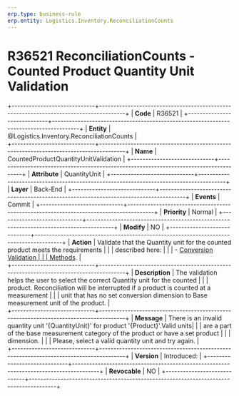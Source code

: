 ```yaml
---
erp.type: business-rule
erp.entity: Logistics.Inventory.ReconciliationCounts 
---
```


# R36521 ReconciliationCounts - Counted Product Quantity Unit Validation
+-----------------------------+---------------------------------------------------------------------------------------+
| **Code**                    | R36521                                                                                |
+-----------------------------+---------------------------------------------------------------------------------------+
| **Entity**                  | @Logistics.Inventory.ReconciliationCounts                                             |                 
+-----------------------------+---------------------------------------------------------------------------------------+
| **Name**                    | CountedProductQuantityUnitValidation                                                  |
+-----------------------------+---------------------------------------------------------------------------------------+
| **Attribute**               | QuantityUnit                                                                          |
+-----------------------------+---------------------------------------------------------------------------------------+
| **Layer**                   | Back-End                                                                              |
+-----------------------------+---------------------------------------------------------------------------------------+
| **Events**                  | Commit                                                                                |
+-----------------------------+---------------------------------------------------------------------------------------+
| **Priority**                | Normal                                                                                |
+-----------------------------+---------------------------------------------------------------------------------------+
| **Modify**                  | NO                                                                                    |
+-----------------------------+---------------------------------------------------------------------------------------+
| **Action**                  | Validate that the Quantity unit for the counted product meets the requirements        |
|                             | described here:                                                                       |
|                             | - [Conversion Validation                                                              |
|                             | Methods](../reference/common-business-rules/conversion-validation-methods.md).        |   
+-----------------------------+---------------------------------------------------------------------------------------+
| **Description**             | The validation helps the user to select the correct Quantity unit for the counted     |
|                             | product. Reconciliation will be interrupted if a product is counted at a measurement  |
|						                  | unit that has no set conversion dimension to Base measurement unit of the product.    |                                                            
+-----------------------------+---------------------------------------------------------------------------------------+
| **Message**                 | There is an invalid quantity unit '{QuantityUnit}' for product '{Product}'.Valid units|
|                             | are a part of the base measurement category of the product or have a set product      |
|						              	  | dimension.                                                                            |
|							                |	Please, select a valid quantity unit and try again.                                  |                                                                   
+-----------------------------+---------------------------------------------------------------------------------------+
| **Version**                 | Introduced:                                                                           |
+-----------------------------+---------------------------------------------------------------------------------------+
| **Revocable**               | NO                                                                                    |
+-----------------------------+---------------------------------------------------------------------------------------+
